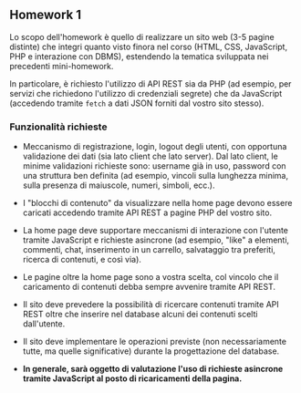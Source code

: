 ﻿
## Homework 1

Lo scopo dell'homework è quello di realizzare un sito web (3-5 pagine distinte) che integri quanto visto finora nel corso (HTML, CSS, JavaScript, PHP e interazione con DBMS), estendendo la tematica sviluppata nei precedenti mini-homework.

In particolare, è richiesto l'utilizzo di API REST sia da PHP (ad esempio, per servizi che richiedono l'utilizzo di credenziali segrete) che da JavaScript (accedendo tramite `fetch` a dati JSON forniti dal vostro sito stesso).

### Funzionalità richieste

- Meccanismo di registrazione, login, logout degli utenti, con opportuna validazione dei dati (sia lato client che lato server).
Dal lato client, le minime validazioni richieste sono: username già in uso, password con una struttura ben definita (ad esempio, vincoli sulla lunghezza minima, sulla presenza di maiuscole, numeri, simboli, ecc.).

- I "blocchi di contenuto" da visualizzare nella home page devono essere caricati accedendo tramite API REST a pagine PHP del vostro sito.

- La home page deve supportare meccanismi di interazione con l'utente tramite JavaScript e richieste asincrone (ad esempio, "like" a elementi, commenti, chat, inserimento in un carrello, salvataggio tra preferiti, ricerca di contenuti, e così via).

- Le pagine oltre la home page sono a vostra scelta, col vincolo che il caricamento di contenuti debba sempre avvenire tramite API REST.

- Il sito deve prevedere la possibilità di ricercare contenuti tramite API REST oltre che inserire nel database alcuni dei contenuti scelti dall'utente.

- Il sito deve implementare le operazioni previste (non necessariamente tutte, ma quelle significative) 
durante la progettazione del database.

- **In generale, sarà oggetto di valutazione l'uso di richieste asincrone tramite JavaScript al posto di ricaricamenti della pagina.**

